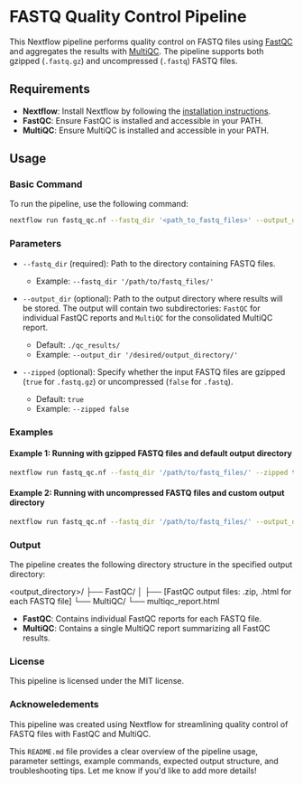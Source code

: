 # FASTQ Quality Control Pipeline

This Nextflow pipeline performs quality control on FASTQ files using [FastQC](https://www.bioinformatics.babraham.ac.uk/projects/fastqc/) and aggregates the results with [MultiQC](https://multiqc.info/). The pipeline supports both gzipped (`.fastq.gz`) and uncompressed (`.fastq`) FASTQ files.

## Requirements

- **Nextflow**: Install Nextflow by following the [installation instructions](https://www.nextflow.io/docs/latest/getstarted.html).
- **FastQC**: Ensure FastQC is installed and accessible in your PATH.
- **MultiQC**: Ensure MultiQC is installed and accessible in your PATH.

## Usage

### Basic Command

To run the pipeline, use the following command:
```bash
nextflow run fastq_qc.nf --fastq_dir '<path_to_fastq_files>' --output_dir '<output_directory>' --zipped <true|false>
```

### Parameters

- `--fastq_dir` (required): Path to the directory containing FASTQ files.
  - Example: `--fastq_dir '/path/to/fastq_files/'`
  
- `--output_dir` (optional): Path to the output directory where results will be stored. The output will contain two subdirectories: `FastQC` for individual FastQC reports and `MultiQC` for the consolidated MultiQC report.
  - Default: `./qc_results/`
  - Example: `--output_dir '/desired/output_directory/'`
  
- `--zipped` (optional): Specify whether the input FASTQ files are gzipped (`true` for `.fastq.gz`) or uncompressed (`false` for `.fastq`).
  - Default: `true`
  - Example: `--zipped false`
 
### Examples

#### Example 1: Running with gzipped FASTQ files and default output directory
```bash
nextflow run fastq_qc.nf --fastq_dir '/path/to/fastq_files/' --zipped true
```

#### Example 2: Running with uncompressed FASTQ files and custom output directory
```bash
nextflow run fastq_qc.nf --fastq_dir '/path/to/fastq_files/' --output_dir '/custom/output_directory/' --zipped false
```

### Output

The pipeline creates the following directory structure in the specified output directory:

<output_directory>/
├── FastQC/
│   ├── [FastQC output files: .zip, .html for each FASTQ file]
└── MultiQC/
    └── multiqc_report.html

- **FastQC**: Contains individual FastQC reports for each FASTQ file.
- **MultiQC**: Contains a single MultiQC report summarizing all FastQC results.

### License 

This pipeline is licensed under the MIT license.

### Acknoweledements

This pipeline was created using Nextflow for streamlining quality control of FASTQ files with FastQC and MultiQC. 

This `README.md` file provides a clear overview of the pipeline usage, parameter settings, example commands, expected output structure, and troubleshooting tips. Let me know if you'd like to add more details!

